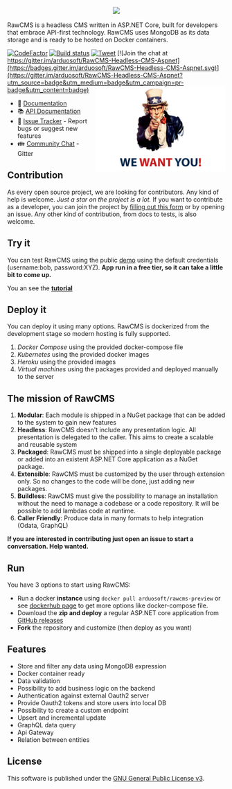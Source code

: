 <p align="center">
  <img  src="https://github.com/arduosoft/RawCMS/blob/develop/asset/logo_horizzontal.png?raw=true">
 </p>

RawCMS is a headless CMS written in ASP.NET Core, built for developers that embrace API-first technology. RawCMS uses MongoDB as its data storage and is ready to be hosted on Docker containers.

[![CodeFactor](https://www.codefactor.io/repository/github/arduosoft/rawcms/badge?style=flat-square)](https://www.codefactor.io/repository/github/arduosoft/rawcms/)
[![Build status](https://ci.appveyor.com/api/projects/status/65b7mnf0bop393u7/branch/develop?svg=true)](https://ci.appveyor.com/project/zeppaman/rawcms)
[![Tweet](https://img.shields.io/twitter/url/http/shields.io.svg?style=social)](https://twitter.com/intent/tweet?text=Discover%20RawCMS%20a%20free%20opensource%20Headless%20CMS%20Based%20on%20AspnetCore%20and%20MongoDB%204&url=https://github.com/arduosoft/RawCMS&hashtags=CMS,Headless,AspnetCore,developer,opensource) [![Join the chat at https://gitter.im/arduosoft/RawCMS-Headless-CMS-Aspnet](https://badges.gitter.im/arduosoft/RawCMS-Headless-CMS-Aspnet.svg)](https://gitter.im/arduosoft/RawCMS-Headless-CMS-Aspnet?utm_source=badge&utm_medium=badge&utm_campaign=pr-badge&utm_content=badge)
<a href="https://forms.gle/dddbHWzcxypN9rpx9"><img src="https://github.com/arduosoft/RawCMS/blob/master/asset/wantsyou.jpg?raw=true" width=300 align="right" /></a>

- 📖 [Documentation](https://rawcms.readthedocs.io/)
- 📚 [API Documentation](https://raw.githubusercontent.com/arduosoft/RawCMS/master/docs/RawCMS.postman_collection.json)
- 🐞 [Issue Tracker](https://github.com/arduosoft/RawCMS/issues) - Report bugs or suggest new features
- 👪 [Community Chat](https://gitter.im/arduosoft/RawCMS-Headless-CMS-Aspnet) - Gitter

## Contribution

As every open source project, we are looking for contributors. Any kind of help is welcome. *Just a star on the project is a lot.* If you want to contribute as a developer, you can join the project by [filling out this form](https://forms.gle/dddbHWzcxypN9rpx9) or by opening an issue. Any other kind of contribution, from docs to tests, is also welcome.

## Try it

You can test RawCMS using the public [demo](http://rawcms-demo.herokuapp.com/) using the default credentials (username:bob, password:XYZ). **App run in a free tier, so it can take a little bit to come up.**

You an see the [**tutorial**](https://rawcms.readthedocs.io/en/latest/Relation/)

## Deploy it

You can deploy it using many options. RawCMS is dockerized from the development stage so modern hosting is fully supported.

1. *Docker Compose* using the provided docker-compose file
2. *Kubernetes* using the provided docker images
3. *Heroku* using the provided images
4. *Virtual machines* using the packages provided and deployed manually to the server

## The mission of RawCMS

1. **Modular**: Each module is shipped in a NuGet package that can be added to the system to gain new features
2. **Headless**: RawCMS doesn't include any presentation logic. All presentation is delegated to the caller. This aims to create a scalable and reusable system
3. **Packaged**: RawCMS must be shipped into a single deployable package or added into an existent ASP.NET Core application as a NuGet package.
4. **Extensible**: RawCMS must be customized by the user through extension only. So no changes to the code will be done, just adding new packages.
5. **Buildless**: RawCMS must give the possibility to manage an installation without the need to manage a codebase or a code repository. It will be possible to add lambdas code at runtime.
6. **Caller Friendly**: Produce data in many formats to help integration (Odata, GraphQL)

****If you are interested in contributing just open an issue to start a conversation. Help wanted.****

## Run

You have 3 options to start using RawCMS:

- Run a docker **instance** using `docker pull arduosoft/rawcms-preview` or see [dockerhub page](https://hub.docker.com/r/arduosoft/rawcms-api-preview) to get more options like docker-compose file.
- Download the **zip and deploy** a regular ASP.NET core application from [GitHub releases](https://github.com/arduosoft/RawCMS/releases)
- **Fork** the repository and customize (then deploy as you want)


## Features

- Store and filter any data using MongoDB expression
- Docker container ready
- Data validation
- Possibility to add business logic on the backend
- Authentication against external Oauth2 server
- Provide Oauth2 tokens and store users into local DB
- Possibility to create a custom endpoint
- Upsert and incremental update
- GraphQL data query
- Api Gateway
- Relation between entities


## License

This software is published under the [GNU General Public License v3](https://github.com/arduosoft/RawCMS/blob/develop/LICENSE).

##
